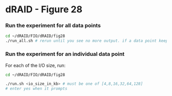 # dRAID - Figure 28

### Run the experiment for all data points
```Bash
cd ~/dRAID/FIO/dRAID/fig28
./run_all.sh # rerun until you see no more output. if a data point keeps failing to generate, consider using run.sh to generate it.
```

### Run the experiment for an individual data point

For each of the I/O size, run:
```Bash
cd ~/dRAID/FIO/dRAID/fig28

./run.sh <io_size_in_kb> # must be one of [4,8,16,32,64,128]
# enter yes when it prompts
```
